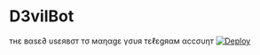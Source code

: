 # D3vilBot
тнε вαsε∂ υsεявσт  тσ мαηαgε үσυя тεℓεgяαм αccσυηт 
[![Deploy](https://www.herokucdn.com/deploy/button.svg)](https://heroku.com/deploy?template=https://github.com/D3KRISH/THE-D3VILBOT)
